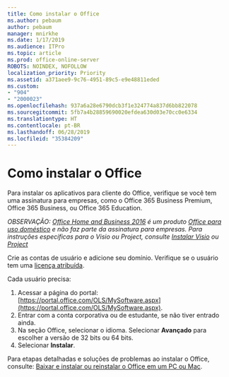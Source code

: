 ```yaml
---
title: Como instalar o Office
ms.author: pebaum
author: pebaum
manager: mnirkhe
ms.date: 1/17/2019
ms.audience: ITPro
ms.topic: article
ms.prod: office-online-server
ROBOTS: NOINDEX, NOFOLLOW
localization_priority: Priority
ms.assetid: a371aee9-9c76-4951-89c5-e9e48811eded
ms.custom:
- "904"
- "2000023"
ms.openlocfilehash: 937a6a28e6790dcb3f1e324774a837d6bb822078
ms.sourcegitcommit: 5fb7a4b28859690020efdea630d03e70cc0e6334
ms.translationtype: HT
ms.contentlocale: pt-BR
ms.lasthandoff: 06/28/2019
ms.locfileid: "35384209"
---
```

# <a name="how-to-install-office"></a>Como instalar o Office

Para instalar os aplicativos para cliente do Office, verifique se você tem uma assinatura para empresas, como o Office 365 Business Premium, Office 365 Business, ou Office 365 Education.
  
*OBSERVAÇÃO: [Office Home and Business 2016](https://products.office.com/home-and-business) é um produto [Office para uso doméstico](https://support.office.com/article/28cbc8cf-1332-4f04-9123-9b660abb629e?wt.mc_id=Alchemy_ClientDIA) e não faz parte da assinatura para empresas. Para instruções específicas para o Visio ou Project, consulte [Instalar Visio](https://support.office.com/article/f98f21e3-aa02-4827-9167-ddab5b025710) ou [Project](https://support.office.com/article/7059249b-d9fe-4d61-ab96-5c5bf435f281)*

Crie as contas de usuário e adicione seu domínio. Verifique se o usuário tem uma [licença atribuída](https://support.office.com/article/997596b5-4173-4627-b915-36abac6786dc?wt.mc_id=Alchemy_ClientDIA).

Cada usuário precisa:

1. Acessar a página do portal: [https://portal.office.com/OLS/MySoftware.aspx](https://portal.office.com/OLS/MySoftware.aspx).
2. Entrar com a conta corporativa ou de estudante, se não tiver entrado ainda.
3. Na seção Office, selecionar o idioma. Selecionar **Avançado** para escolher a versão de 32 bits ou 64 bits.
4. Selecionar **Instalar**.

Para etapas detalhadas e soluções de problemas ao instalar o Office, consulte: [Baixar e instalar ou reinstalar o Office em um PC ou Mac](https://support.office.com/article/4414eaaf-0478-48be-9c42-23adc4716658?wt.mc_id=Alchemy_ClientDIA).
